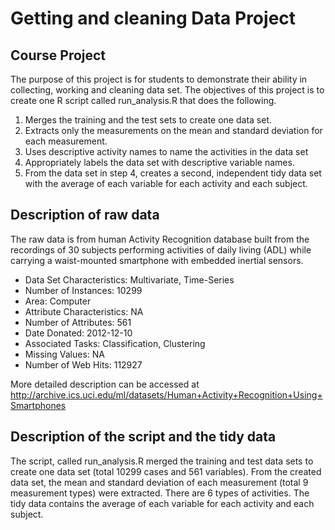 # Getting and cleaning Data Project
## Course Project

The purpose of this project is for students to demonstrate their ability in collecting, working and cleaning data set. The objectives of this project is to create one R script called run_analysis.R that does the following. 

1. Merges the training and the test sets to create one data set.
2. Extracts only the measurements on the mean and standard deviation for each measurement. 
3. Uses descriptive activity names to name the activities in the data set
4. Appropriately labels the data set with descriptive variable names. 
5. From the data set in step 4, creates a second, independent tidy data set with the average of each variable for each activity and each subject.

## Description of raw data

The raw data is from human Activity Recognition database built from the recordings of 30 subjects performing activities of daily living (ADL) while carrying a waist-mounted smartphone with embedded inertial sensors.

+ Data Set Characteristics:  Multivariate, Time-Series
+ Number of Instances: 10299
+ Area: Computer
+ Attribute Characteristics: NA
+ Number of Attributes: 561
+ Date Donated: 2012-12-10
+ Associated Tasks: Classification, Clustering
+ Missing Values: NA
+ Number of Web Hits: 112927

More detailed description can be accessed at http://archive.ics.uci.edu/ml/datasets/Human+Activity+Recognition+Using+Smartphones 

## Description of the script and the tidy data
    
The script, called run_analysis.R merged the training and test data sets to create one data set (total 10299 cases and 561 variables). From the created data set, the mean and standard deviation of each measurement (total 9 measurement types) were extracted. There are 6 types of activities. The tidy data contains the average of each variable for each activity and each subject.
